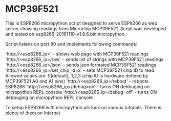 # MCP39F521
This is ESP8266 micropython script designed to serve ESP8266 as web server showing readings from Microchip MCP39F521. 
Script was developed and tested on esp8266-20161110-v1.8.6.bin micropython.

Script listens on port 80 and implements following commands:

  'http://<esp8266_ip>'               - shows web page with MCP39F521 readings
  'http://<esp8266_ip>/raw'           - sends list of strings with MCP39F521 readings
  'http://<esp8266_ip>/json'          - sends json formated MCP39F521 readings
  'http://<esp8266_ip>/set_chip_id=x' - sets MCP39F521 chip ID to read. Allowed values are: 0(default), 1,2,3
                                        (chip ID is hardware defined by MCP39F521 A0 and A1 pins)
  'http://<esp8266_ip>/reboot'        - reboots ESP8266
  'http://<esp8266_ip>/debug=on'      - turns ON debbuging on micropython REPL console
  'http://<esp8266_ip>/debug=off'     - turns ON debbuging on micropython REPL console

To setup ESP8266 with micropython pls look on various tutorials. There is plenty of them on Internet
